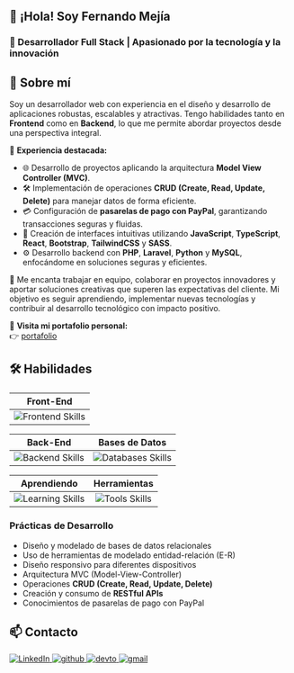 ##  👋 ¡Hola! Soy **Fernando Mejía**  
### 🌟 Desarrollador Full Stack | Apasionado por la tecnología y la innovación  

## 🌟 Sobre mí  

Soy un desarrollador web con experiencia en el diseño y desarrollo de aplicaciones robustas, escalables y atractivas. Tengo habilidades tanto en **Frontend** como en **Backend**, lo que me permite abordar proyectos desde una perspectiva integral.  

📌 **Experiencia destacada:**  
- 🌐 Desarrollo de proyectos aplicando la arquitectura **Model View Controller (MVC)**.  
- 🛠️ Implementación de operaciones **CRUD (Create, Read, Update, Delete)** para manejar datos de forma eficiente.  
- 💳 Configuración de **pasarelas de pago con PayPal**, garantizando transacciones seguras y fluidas.  
- 🎨 Creación de interfaces intuitivas utilizando **JavaScript**, **TypeScript**, **React**, **Bootstrap**, **TailwindCSS** y **SASS**.  
- ⚙️ Desarrollo backend con **PHP**, **Laravel**, **Python** y **MySQL**, enfocándome en soluciones seguras y eficientes.  

🤝 Me encanta trabajar en equipo, colaborar en proyectos innovadores y aportar soluciones creativas que superen las expectativas del cliente. Mi objetivo es seguir aprendiendo, implementar nuevas tecnologías y contribuir al desarrollo tecnológico con impacto positivo.  

🔗 **Visita mi portafolio personal:**  
👉 [portafolio](https://fercode.netlify.app/)  

## 🛠️ Habilidades  

### 
**Front-End** | 
:---: | 
<img src="https://skillicons.dev/icons?i=html,css,sass,tailwind,js,typescript,react,vite,jquery,bootstrap,redux" alt="Frontend Skills" /> |

**Back-End** | **Bases de Datos** | 
:---: | :---: | 
<img src="https://skillicons.dev/icons?i=php,laravel,python,nodejs" alt="Backend Skills" /> | <img src="https://skillicons.dev/icons?i=mysql,sqlite,postgresql" alt="Databases Skills" /> |


**Aprendiendo** | **Herramientas** | 
:---: | :---: | 
<img src="https://skillicons.dev/icons?i=astro,docker" alt="Learning Skills" /> | <img src="https://skillicons.dev/icons?i=git,github,npm,gulp,postman,figma" alt="Tools Skills" /> |


### **Prácticas de Desarrollo**  
- Diseño y modelado de bases de datos relacionales  
- Uso de herramientas de modelado entidad-relación (E-R)  
- Diseño responsivo para diferentes dispositivos  
- Arquitectura MVC (Model-View-Controller)  
- Operaciones **CRUD (Create, Read, Update, Delete)**  
- Creación y consumo de **RESTful APIs**  
- Conocimientos de pasarelas de pago con PayPal

## 📫 Contacto 
<a href="https://www.linkedin.com/in/fernando-mejía-866a4b363" target="_blank">
    <img src="https://skillicons.dev/icons?i=linkedin" alt="LinkedIn" />
</a>
<a href="https://github.com/FernadoCodeDev" target="_blank">
    <img src="https://skillicons.dev/icons?i=github" alt="github" />
</a>
<a href="https://fercode.netlify.app/" target="_blank">
    <img src="https://skillicons.dev/icons?i=devto" alt="devto" />
</a>
<a href="mailto:fernandomejiadev@gmail.com" target="_blank">
    <img src="https://skillicons.dev/icons?i=gmail" alt="gmail" />
</a>

